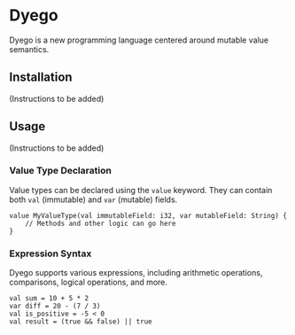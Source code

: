 # Dyego

Dyego is a new programming language centered around mutable value semantics.

## Installation

(Instructions to be added)

## Usage

(Instructions to be added)

### Value Type Declaration

Value types can be declared using the `value` keyword. They can contain both `val` (immutable) and `var` (mutable) fields.

```dyego
value MyValueType(val immutableField: i32, var mutableField: String) {
    // Methods and other logic can go here
}
```

### Expression Syntax

Dyego supports various expressions, including arithmetic operations, comparisons, logical operations, and more.

```dyego
val sum = 10 + 5 * 2
var diff = 20 - (7 / 3)
val is_positive = -5 < 0
val result = (true && false) || true
```
